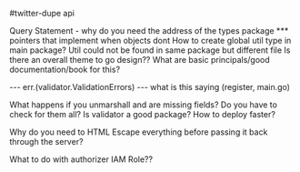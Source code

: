 #twitter-dupe api

Query Statement - why do you need the address of the types package *** pointers that implement when objects dont
How to create global util type in main package? Util could not be found in same package but different file
Is there an overall theme to go design?? What are basic principals/good documentation/book for this?

--- err.(validator.ValidationErrors) --- what is this saying (register, main.go)

What happens if you unmarshall and are missing fields? Do you have to check for them all? Is validator a good package?
How to deploy faster?

Why do you need to HTML Escape everything before passing it back through the server?

What to do with authorizer IAM Role??


